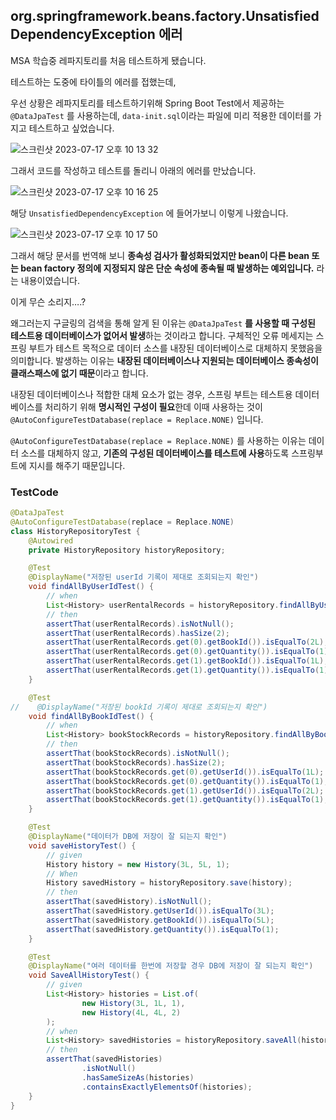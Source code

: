 
## **org.springframework.beans.factory.UnsatisfiedDependencyException 에러**

MSA 학습중 레파지토리를 처음 테스트하게 됐습니다.

테스트하는 도중에 타이틀의 에러를 접했는데, 

우선 상황은 레파지토리를 테스트하기위해 Spring Boot Test에서 제공하는 `@DataJpaTest` 를 사용하는데, `data-init.sql`이라는 파일에 미리 적용한 데이터를 가지고 테스트하고 싶었습니다.

![스크린샷 2023-07-17 오후 10 13 32](https://github.com/heo-mewluee-Study-Group/cs-study/assets/112863029/d21e2cb6-08d2-4a8a-8700-aa27f1f507c3)

그래서 코드를 작성하고 테스트를 돌리니 아래의 에러를 만났습니다.

![스크린샷 2023-07-17 오후 10 16 25](https://github.com/heo-mewluee-Study-Group/cs-study/assets/112863029/bbf4bac0-4c30-454b-94ba-4c114b1fa78f)

해당 `UnsatisfiedDependencyException` 에 들어가보니 이렇게 나왔습니다.

![스크린샷 2023-07-17 오후 10 17 50](https://github.com/heo-mewluee-Study-Group/cs-study/assets/112863029/17df938f-4663-40fb-8b7f-215132e6e2a2)

그래서 해당 문서를 번역해 보니
**종속성 검사가 활성화되었지만 bean이 다른 bean 또는 bean factory 정의에 지정되지 않은 단순 속성에 종속될 때 발생하는 예외입니다.** 라는 내용이였습니다.

이게 무슨 소리지….?

왜그러는지 구글링의 검색을 통해 알게 된 이유는 `@DataJpaTest` **를 사용할 때 구성된 테스트용 데이터베이스가 없어서 발생**하는 것이라고 합니다.
구체적인 오류 메세지는 스프링 부트가 테스트 목적으로 데이터 소스를 내장된 데이터베이스로 대체하지 못했음을 의미합니다.
발생하는 이유는 **내장된 데이터베이스나 지원되는 데이터베이스 종속성이 클래스패스에 없기 때문**이라고 합니다.

내장된 데이터베이스나 적합한 대체 요소가 없는 경우, 스프링 부트는 테스트용 데이터베이스를 처리하기 위해 **명시적인 구성이 필요**한데 이때 사용하는 것이 `@AutoConfigureTestDatabase(replace = Replace.NONE)` 입니다. 

`@AutoConfigureTestDatabase(replace = Replace.NONE)` 를 사용하는 이유는 데이터 소스를 대체하지 않고, **기존의 구성된 데이터베이스를 테스트에 사용**하도록 스프링부트에 지시를 해주기 때문입니다.

### TestCode
``` java
@DataJpaTest
@AutoConfigureTestDatabase(replace = Replace.NONE)
class HistoryRepositoryTest {
    @Autowired
    private HistoryRepository historyRepository;

    @Test
    @DisplayName("저장된 userId 기록이 제대로 조회되는지 확인")
    void findAllByUserIdTest() {
        // when
        List<History> userRentalRecords = historyRepository.findAllByUserId(2L);
        // then
        assertThat(userRentalRecords).isNotNull();
        assertThat(userRentalRecords).hasSize(2);
        assertThat(userRentalRecords.get(0).getBookId()).isEqualTo(2L);
        assertThat(userRentalRecords.get(0).getQuantity()).isEqualTo(1);
        assertThat(userRentalRecords.get(1).getBookId()).isEqualTo(1L);
        assertThat(userRentalRecords.get(1).getQuantity()).isEqualTo(1);
    }

    @Test
//    @DisplayName("저장된 bookId 기록이 제대로 조회되는지 확인")
    void findAllByBookIdTest() {
        // when
        List<History> bookStockRecords = historyRepository.findAllByBookId(1L);
        // then
        assertThat(bookStockRecords).isNotNull();
        assertThat(bookStockRecords).hasSize(2);
        assertThat(bookStockRecords.get(0).getUserId()).isEqualTo(1L);
        assertThat(bookStockRecords.get(0).getQuantity()).isEqualTo(1);
        assertThat(bookStockRecords.get(1).getUserId()).isEqualTo(2L);
        assertThat(bookStockRecords.get(1).getQuantity()).isEqualTo(1);
    }

    @Test
    @DisplayName("데이터가 DB에 저장이 잘 되는지 확인")
    void saveHistoryTest() {
        // given
        History history = new History(3L, 5L, 1);
        // When
        History savedHistory = historyRepository.save(history);
        // then
        assertThat(savedHistory).isNotNull();
        assertThat(savedHistory.getUserId()).isEqualTo(3L);
        assertThat(savedHistory.getBookId()).isEqualTo(5L);
        assertThat(savedHistory.getQuantity()).isEqualTo(1);
    }

    @Test
    @DisplayName("여러 데이터를 한번에 저장할 경우 DB에 저장이 잘 되는지 확인")
    void SaveAllHistoryTest() {
        // given
        List<History> histories = List.of(
                new History(3L, 1L, 1),
                new History(4L, 4L, 2)
        );
        // when
        List<History> savedHistories = historyRepository.saveAll(histories);
        // then
        assertThat(savedHistories)
                .isNotNull()
                .hasSameSizeAs(histories)
                .containsExactlyElementsOf(histories);
    }
}
```
